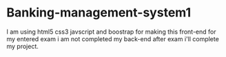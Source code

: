 # Banking-management-system1
I am using html5 css3 javscript and boostrap for making this front-end 
for my entered exam i am not completed my back-end 
after exam i'll complete my project.
